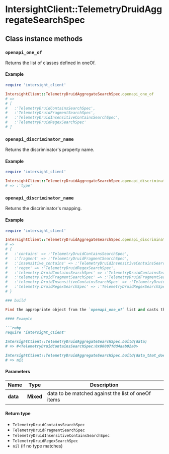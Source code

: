 # IntersightClient::TelemetryDruidAggregateSearchSpec

## Class instance methods

### `openapi_one_of`

Returns the list of classes defined in oneOf.

#### Example

```ruby
require 'intersight_client'

IntersightClient::TelemetryDruidAggregateSearchSpec.openapi_one_of
# =>
# [
#   :'TelemetryDruidContainsSearchSpec',
#   :'TelemetryDruidFragmentSearchSpec',
#   :'TelemetryDruidInsensitiveContainsSearchSpec',
#   :'TelemetryDruidRegexSearchSpec'
# ]
```

### `openapi_discriminator_name`

Returns the discriminator's property name.

#### Example

```ruby
require 'intersight_client'

IntersightClient::TelemetryDruidAggregateSearchSpec.openapi_discriminator_name
# => :'type'
```

### `openapi_discriminator_name`

Returns the discriminator's mapping.

#### Example

```ruby
require 'intersight_client'

IntersightClient::TelemetryDruidAggregateSearchSpec.openapi_discriminator_mapping
# =>
# {
#   :'contains' => :'TelemetryDruidContainsSearchSpec',
#   :'fragment' => :'TelemetryDruidFragmentSearchSpec',
#   :'insensitive_contains' => :'TelemetryDruidInsensitiveContainsSearchSpec',
#   :'regex' => :'TelemetryDruidRegexSearchSpec',
#   :'telemetry.DruidContainsSearchSpec' => :'TelemetryDruidContainsSearchSpec',
#   :'telemetry.DruidFragmentSearchSpec' => :'TelemetryDruidFragmentSearchSpec',
#   :'telemetry.DruidInsensitiveContainsSearchSpec' => :'TelemetryDruidInsensitiveContainsSearchSpec',
#   :'telemetry.DruidRegexSearchSpec' => :'TelemetryDruidRegexSearchSpec'
# }

### build

Find the appropriate object from the `openapi_one_of` list and casts the data into it.

#### Example

```ruby
require 'intersight_client'

IntersightClient::TelemetryDruidAggregateSearchSpec.build(data)
# => #<TelemetryDruidContainsSearchSpec:0x00007fdd4aab02a0>

IntersightClient::TelemetryDruidAggregateSearchSpec.build(data_that_doesnt_match)
# => nil
```

#### Parameters

| Name | Type | Description |
| ---- | ---- | ----------- |
| **data** | **Mixed** | data to be matched against the list of oneOf items |

#### Return type

- `TelemetryDruidContainsSearchSpec`
- `TelemetryDruidFragmentSearchSpec`
- `TelemetryDruidInsensitiveContainsSearchSpec`
- `TelemetryDruidRegexSearchSpec`
- `nil` (if no type matches)


